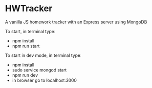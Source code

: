 # HWTracker
A vanilla JS homework tracker with an Express server using MongoDB

To start, in terminal type:
* npm install
* npm run start

To start in dev mode, in terminal type:
* npm install
* sudo service mongod start
* npm run dev
* in browser go to localhost:3000
